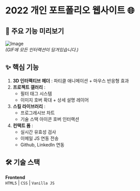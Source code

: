 # 2022 개인 포트폴리오 웹사이트 🌐

## 🚀 주요 기능 미리보기
![Image](https://github.com/user-attachments/assets/fc0f0358-1949-4cca-bdb6-cabc8a65a22b) \
*(GIF에 모든 인터랙션이 담겨있습니다.)*

## ✨ 핵심 기능
1. **3D 인터랙티브 헤더** : 파티클 애니메이션 + 마우스 반응형 효과
2. **프로젝트 갤러리** :  
   - 필터 태그 시스템
   - 이미지 호버 확대 + 상세 설명 레이어
3. **스킬 라이브러리** :  
   - 프로그레시브 차트
   - 기술 스택 아이콘 호버 인터랙션
4. **컨택트 폼** :  
   - 실시간 유효성 검사  
   - 이메일 JS 연동 전송
   - Github, LinkedIn 연동

## 🛠 기술 스택
**Frontend**  
`HTML5` | `CSS` | `Vanilla JS`  

